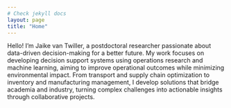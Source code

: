 ```yaml
---
# Check jekyll docs
layout: page
title: "Home"
---
```


Hello! I’m Jaike van Twiller, a postdoctoral researcher passionate about data-driven decision-making for a better future. My work focuses on developing decision support systems using operations research and machine learning, aiming to improve operational outcomes while minimizing environmental impact. From transport and supply chain optimization to inventory and manufacturing management, I develop solutions that bridge academia and industry, turning complex challenges into actionable insights through collaborative projects.
